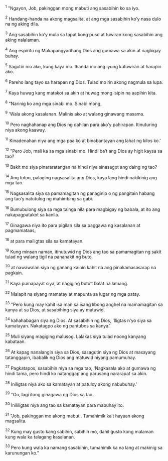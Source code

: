 <sup>1</sup>
"Ngayon, Job, pakinggan mong mabuti ang sasabihin ko sa iyo. 

<sup>2</sup>
Handang-handa na akong magsalita, at ang mga sasabihin koʼy nasa dulo na ng aking dila. 

<sup>3</sup>
Ang sasabihin koʼy mula sa tapat kong puso at tuwiran kong sasabihin ang aking nalalaman. 

<sup>4</sup>
Ang espiritu ng Makapangyarihang Dios ang gumawa sa akin at nagbigay buhay. 

<sup>5</sup>
Sagutin mo ako, kung kaya mo. Ihanda mo ang iyong katuwiran at harapin ako. 

<sup>6</sup>
Pareho lang tayo sa harapan ng Dios. Tulad mo rin akong nagmula sa lupa. 

<sup>7</sup>
Kaya huwag kang matakot sa akin at huwag mong isipin na aapihin kita. 

<sup>8</sup>
"Narinig ko ang mga sinabi mo. Sinabi mong, 

<sup>9</sup>
'Wala akong kasalanan. Malinis ako at walang ginawang masama. 

<sup>10</sup>
Pero naghahanap ang Dios ng dahilan para akoʼy pahirapan. Itinuturing niya akong kaaway. 

<sup>11</sup>
Kinadenahan niya ang mga paa ko at binabantayan ang lahat ng kilos ko.' 

<sup>12</sup>
"Pero Job, mali ka sa mga sinabi mo. Hindi baʼt ang Dios ay higit kaysa sa tao? 

<sup>13</sup>
Bakit mo siya pinararatangan na hindi niya sinasagot ang daing ng tao? 

<sup>14</sup>
Ang totoo, palaging nagsasalita ang Dios, kaya lang hindi nakikinig ang mga tao. 

<sup>15</sup>
Nagsasalita siya sa pamamagitan ng panaginip o ng pangitain habang ang taoʼy natutulog ng mahimbing sa gabi. 

<sup>16</sup>
Bumubulong siya sa mga tainga nila para magbigay ng babala, at ito ang nakapagpatakot sa kanila. 

<sup>17</sup>
Ginagawa niya ito para pigilan sila sa paggawa ng kasalanan at pagmamataas, 

<sup>18</sup>
at para mailigtas sila sa kamatayan. 

<sup>19</sup>
Kung minsan naman, itinutuwid ng Dios ang tao sa pamamagitan ng sakit tulad ng walang tigil na pananakit ng buto, 

<sup>20</sup>
at nawawalan siya ng ganang kainin kahit na ang pinakamasasarap na pagkain. 

<sup>21</sup>
Kaya pumapayat siya, at nagiging butoʼt balat na lamang. 

<sup>22</sup>
Malapit na siyang mamatay at mapunta sa lugar ng mga patay. 

<sup>23</sup>
"Pero kung may kahit isa man sa isang libong anghel na mamamagitan sa kanya at sa Dios, at sasabihing siya ay matuwid, 

<sup>24</sup>
kahahabagan siya ng Dios. At sasabihin ng Dios, 'Iligtas nʼyo siya sa kamatayan. Nakatagpo ako ng pantubos sa kanya.' 

<sup>25</sup>
Muli siyang magiging malusog. Lalakas siya tulad noong kanyang kabataan. 

<sup>26</sup>
At kapag nanalangin siya sa Dios, sasagutin siya ng Dios at masayang tatanggapin, ibabalik ng Dios ang matuwid niyang pamumuhay. 

<sup>27</sup>
Pagkatapos, sasabihin niya sa mga tao, 'Nagkasala ako at gumawa ng hindi tama, pero hindi ko natanggap ang parusang nararapat sa akin. 

<sup>28</sup>
Iniligtas niya ako sa kamatayan at patuloy akong nabubuhay.' 

<sup>29</sup>
"Oo, lagi itong ginagawa ng Dios sa tao. 

<sup>30</sup>
Inililigtas niya ang tao sa kamatayan para mabuhay ito. 

<sup>31</sup>
"Job, pakinggan mo akong mabuti. Tumahimik kaʼt hayaan akong magsalita. 

<sup>32</sup>
Kung may gusto kang sabihin, sabihin mo, dahil gusto kong malaman kung wala ka talagang kasalanan. 

<sup>33</sup>
Pero kung wala ka namang sasabihin, tumahimik ka na lang at makinig sa karunungan ko."